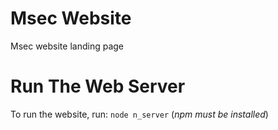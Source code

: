 # Msec Website
Msec website landing page

# Run The Web Server
To run the website, run: `node n_server` (*npm must be installed*)
